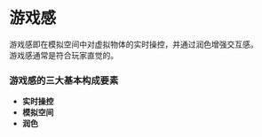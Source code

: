# 游戏感
游戏感即在模拟空间中对虚拟物体的实时操控，并通过润色增强交互感。<br>
游戏感通常是符合玩家直觉的。
### 游戏感的三大基本构成要素
- **实时操控**
- **模拟空间**
- **润色**

